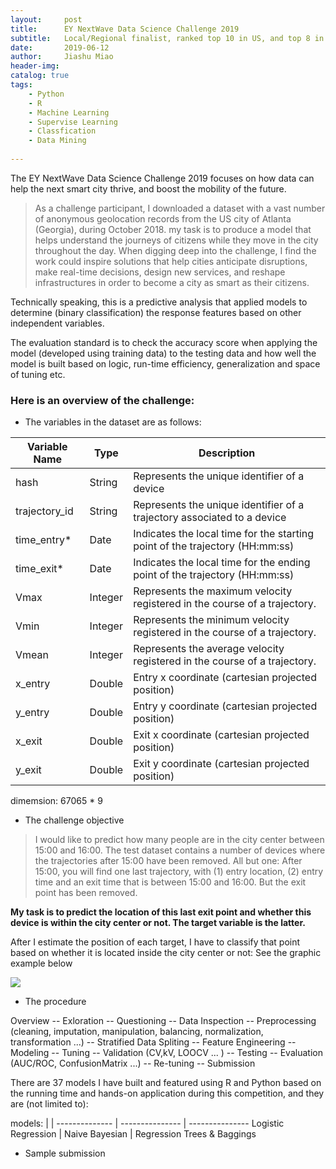 ```yaml
---
layout:     post
title:      EY NextWave Data Science Challenge 2019
subtitle:   Local/Regional finalist, ranked top 10 in US, and top 8 in China respectively over 2936 participants.
date:       2019-06-12
author:     Jiashu Miao
header-img: 
catalog: true
tags:
    - Python
    - R
    - Machine Learning
    - Supervise Learning
    - Classfication
    - Data Mining
    
---
```


The EY NextWave Data Science Challenge 2019 focuses on how data can help the next smart city thrive, and boost the mobility of the future.

> As a challenge participant, I downloaded a dataset with a vast number of anonymous geolocation records from the US city of  Atlanta (Georgia), during October 2018. my task is to produce a model that helps understand the journeys of citizens while they move in the city throughout the day. When digging deep into the challenge, I find the work could inspire solutions that help cities anticipate disruptions, make real-time decisions, design new services, and reshape infrastructures in order to become a city as smart as their citizens.

Technically speaking, this is a predictive analysis that applied models to determine (binary classification) the response features based on other independent variables. 

The evaluation standard is to check the accuracy score when applying the model (developed using training data) to the testing data and how well the model is built based on logic, run-time efficiency, generalization and space of tuning etc. 

### Here is an overview of the challenge: 
- The variables in the dataset are as follows:


Variable Name | Type | Description 
------------- | ---- | -------------
hash | String |Represents the unique identifier of a device 
trajectory_id |String | Represents the unique identifier of a trajectory associated to a device 
time_entry* | Date | Indicates the local time for the starting point of the trajectory (HH:mm:ss) 
time_exit* | Date |Indicates the local time for the ending point of the trajectory (HH:mm:ss) 
Vmax | Integer | Represents the maximum velocity registered in the course of a trajectory. 
Vmin | Integer |Represents the minimum velocity registered in the course of a trajectory. 
Vmean | Integer | Represents the average velocity registered in the course of a trajectory. 
x_entry | Double | Entry x coordinate (cartesian projected position) 
y_entry | Double | Entry y coordinate (cartesian projected position)
x_exit | Double | Exit x coordinate (cartesian projected position)
y_exit | Double | Exit y coordinate (cartesian projected position)

dimemsion: 67065 * 9
    

- The challenge objective 
> I would like to predict how many people are in the city center between 15:00 and 16:00. The test dataset contains a number of devices where the trajectories after 15:00 have been removed. All but one: After 15:00, you will find one last trajectory, with (1) entry location, (2) entry time and an exit time that is between 15:00 and 16:00. But the exit point has been removed.

**My task is to predict the location of this last exit point and whether this device is within the city center or not. The target variable is the latter.**

After I estimate the position of each target, I have to classify that point based on whether it is located inside the city center or not: See the graphic example below

![](https://raw.githubusercontent.com/michaelmiaomiao/michaelmiaomiao.github.io/master/img/post-data-path.jpg)

- The procedure

Overview -- Exloration -- Questioning -- Data Inspection -- Preprocessing (cleaning, imputation, manipulation, balancing, normalization, transformation ...) -- Stratified Data Spliting -- Feature Engineering -- Modeling  -- Tuning -- Validation   (CV,kV, LOOCV ... ) -- Testing -- Evaluation (AUC/ROC, ConfusionMatrix ...) -- Re-tuning -- Submission 

There are 37 models I have built and featured using R and Python based on the running time and hands-on application during this competition, and they are (not limited to): 


models:        |                 | 
-------------- | --------------- | ---------------
Logistic Regression | Naive Bayesian | Regression Trees & Baggings
    

- Sample submission







